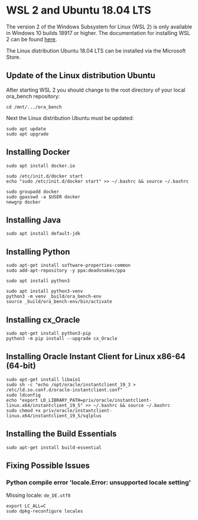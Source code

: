 # WSL 2 and Ubuntu 18.04 LTS

The version 2 of the Windows Subsystem for Linux (WSL 2) is only available in Windows 10 builds 18917 or higher.
The documentation for installing WSL 2 can be found [here](https://docs.microsoft.com/en-us/windows/wsl/wsl2-install).

The Linux distribution Ubuntu 18.04 LTS can be installed via the Microsoft Store.

## Update of the Linux distribution Ubuntu

After starting WSL 2 you should change to the root directory of your local ora_bench repository:

    cd /mnt/.../ora_bench
    
Next the Linux distribution Ubuntu must be updated:

    sudo apt update
    sudo apt upgrade

## Installing Docker

    sudo apt install docker.io
    
    sudo /etc/init.d/docker start
    echo "sudo /etc/init.d/docker start" >> ~/.bashrc && source ~/.bashrc
    
    sudo groupadd docker
    sudo gpasswd -a $USER docker
    newgrp docker 

## Installing Java

    sudo apt install default-jdk

## Installing Python

    sudo apt-get install software-properties-common
    sudo add-apt-repository -y ppa:deadsnakes/ppa
    
    sudo apt install python3
    
    sudo apt install python3-venv
    python3 -m venv _build/ora_bench-env
    source _build/ora_bench-env/bin/activate

## Installing cx_Oracle

    sudo apt-get install python3-pip
    python3 -m pip install --upgrade cx_Oracle

## Installing Oracle Instant Client for Linux x86-64 (64-bit)

    sudo apt-get install libaio1
    sudo sh -c "echo /opt/oracle/instantclient_19_3 > /etc/ld.so.conf.d/oracle-instantclient.conf"
    sudo ldconfig
    echo "export LD_LIBRARY_PATH=priv/oracle/instantclient-linux.x64/instantclient_19_5" >> ~/.bashrc && source ~/.bashrc
    sudo chmod +x priv/oracle/instantclient-linux.x64/instantclient_19_5/sqlplus

## Installing the Build Essentials

    sudo apt-get install build-essential

## Fixing Possible Issues

### Python compile error 'locale.Error: unsupported locale setting'

Missing locale: `de_DE.utf8`

    export LC_ALL=C
    sudo dpkg-reconfigure locales

